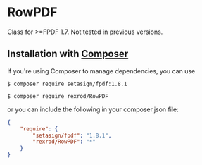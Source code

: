 # RowPDF
Class for >=FPDF 1.7. Not tested in previous versions.


## Installation with [Composer](https://packagist.org/packages/setasign/fpdf)

If you're using Composer to manage dependencies, you can use

    $ composer require setasign/fpdf:1.8.1
    
    $ composer require rexrod/RowPDF
     
or you can include the following in your composer.json file:

```json
{
    "require": {
        "setasign/fpdf": "1.8.1",
        "rexrod/RowPDF": "*"
    }
}
```
